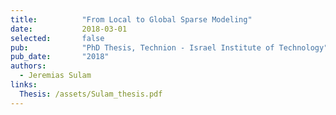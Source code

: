 ```yaml
---
title:          "From Local to Global Sparse Modeling"
date:           2018-03-01
selected:       false
pub:            "PhD Thesis, Technion - Israel Institute of Technology"
pub_date:       "2018"
authors:
  - Jeremias Sulam
links:
  Thesis: /assets/Sulam_thesis.pdf
---
```


